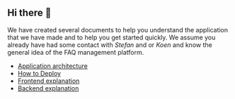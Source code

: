 ## Hi there 👋

We have created several documents to help you understand the application that we have made and to help you get started quickly. We assume you already have had some contact with _Stefan_ and or _Koen_ and know the general idea of the FAQ management platform.

- [Application architecture](architecture.md)
- [How to Deploy](deployment.md)
- [Frontend explanation](front-end.md)
- [Backend explanation](back-end.md)
